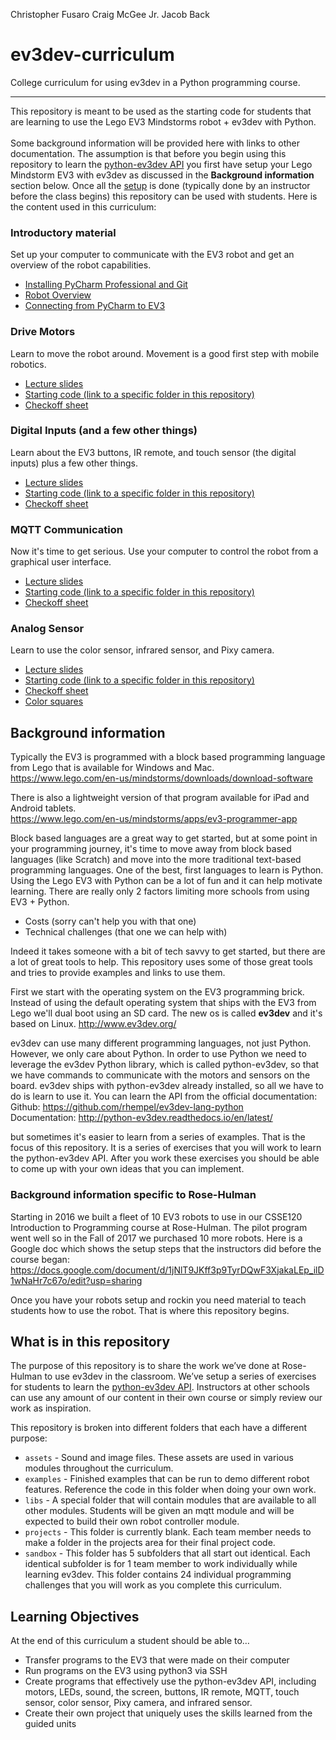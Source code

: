 Christopher Fusaro
Craig McGee Jr.
Jacob Back
# ev3dev-curriculum
College curriculum for using ev3dev in a Python programming course.
***
This repository is meant to be used as the starting code for students that are learning to use the Lego EV3 Mindstorms robot + ev3dev with Python.<br><br>
Some background information will be provided here with links to other documentation.  The assumption is that before
you begin using this repository to learn the [python-ev3dev API](http://python-ev3dev.readthedocs.io/en/latest/) you first have setup your Lego Mindstorm EV3 with ev3dev as
discussed in the **Background information** section below. Once all the [setup](https://drive.google.com/open?id=1jNlT9JKff3p9TyrDQwF3XjakaLEp_ilD1wNaHr7c67o) is done (typically done by an instructor before the class begins) this repository can be used with students.  Here is the content used in this curriculum:
  
  ### Introductory material
  Set up your computer to communicate with the EV3 robot and get an overview of the robot capabilities.
  - [Installing PyCharm Professional and Git](https://docs.google.com/document/d/1sB-CAunUbr8WZdkzgjOgXL9Z7kz6s5RAY-JBmSpdYiw/edit?usp=sharing)
  - [Robot Overview](https://drive.google.com/open?id=17xGhRQt3VTX3Ltg_2FE2_aC7nSCNqHZzLzyaS6N8Yb4)
  - [Connecting from PyCharm to EV3](https://docs.google.com/presentation/d/1EySebm6YJJbmzc7ezgzcdSwi-SWyryYt4s1Z6u_Ghy8/edit?usp=sharing)
   
  ### Drive Motors
  Learn to move the robot around.  Movement is a good first step with mobile robotics.
  - [Lecture slides](https://drive.google.com/open?id=1rjkOZNw0mO0pH7Ovhy-7riYG3Xa4xq4rKbwMPhDppJs)
  - [Starting code (link to a specific folder in this repository)](https://github.com/Rosebotics/ev3dev-curriculum/tree/master/sandbox/src/motors)
  - [Checkoff sheet](https://drive.google.com/open?id=14_BQghdiRCOzJ5V_edXhcmaZFhH1qzkzL2u50uH6_o0)

  ### Digital Inputs (and a few other things)
  Learn about the EV3 buttons, IR remote, and touch sensor (the digital inputs) plus a few other things.
  - [Lecture slides](https://drive.google.com/open?id=1mUxsC-cUO4S5bwhTAQG0G10IO0gsbAU5YEORxeh0mMc)
  - [Starting code (link to a specific folder in this repository)](https://github.com/Rosebotics/ev3dev-curriculum/tree/master/sandbox/src/digital_inputs)
  - [Checkoff sheet](https://drive.google.com/open?id=1jrrmd-c1ZuWV1qujV8d-H327HWFmADSCdm9wgafYQ8M)

  ### MQTT Communication
  Now it's time to get serious. Use your computer to control the robot from a graphical user interface.
  - [Lecture slides](https://drive.google.com/open?id=1gQt1K4X2xzcspKMn2S0X98vhzVNmLA-xoQe5rp58CVE)
  - [Starting code (link to a specific folder in this repository)](https://github.com/Rosebotics/ev3dev-curriculum/tree/master/sandbox/src/mqtt)
  - [Checkoff sheet](https://drive.google.com/open?id=1f83A70S_OA6eor-Ta9HsM40V9qwOVa12JU_e0qaujm4)

  ### Analog Sensor
  Learn to use the color sensor, infrared sensor, and Pixy camera.
  - [Lecture slides](https://drive.google.com/open?id=1U00IlFqIT_S2v9HV-TKSO6Y6foH4sDom9yytsV_PWfY)
  - [Starting code (link to a specific folder in this repository)](https://github.com/Rosebotics/ev3dev-curriculum/tree/master/sandbox/src/analog_sensors)
  - [Checkoff sheet](https://drive.google.com/open?id=1J5Is9eiEueDT-mcJAhQSatzsXma4JVPaU4a7vXlkXAc)
  - [Color squares](https://drive.google.com/open?id=1ed_vWTfOu15ziF8nfZwhjrRcSufKODhQtAmY8lsGNAc)


## Background information
Typically the EV3 is programmed with a block based programming language from Lego that is available for Windows and Mac.<br>
https://www.lego.com/en-us/mindstorms/downloads/download-software

There is also a lightweight version of that program available for iPad and Android tablets.<br>
https://www.lego.com/en-us/mindstorms/apps/ev3-programmer-app

Block based languages are a great way to get started, but at some point in your programming journey, it's time to move
away from block based languages (like Scratch) and move into the more traditional text-based programming languages.
One of the best, first languages to learn is Python. Using the Lego EV3 with Python can be a lot of fun and it can help
motivate learning.  There are really only 2 factors limiting more schools from using EV3 + Python.
- Costs (sorry can't help you with that one)
- Technical challenges (that one we can help with)

Indeed it takes someone with a bit of tech savvy to get started, but there are a lot of great tools to help.
This repository uses some of those great tools and tries to provide examples and links to use them.

First we start with the operating system on the EV3 programming brick.  Instead of using the default operating system
that ships with the EV3 from Lego we'll dual boot using an SD card. The new os is called **ev3dev** and it's based on Linux.
http://www.ev3dev.org/

ev3dev can use many different programming languages, not just Python. However, we only care about Python.  In
order to use Python we need to leverage the ev3dev Python library, which is called python-ev3dev, so that we have commands to communicate with the motors and
sensors on the board.  ev3dev ships with python-ev3dev already installed, so all we have to do is learn to use it.  You can learn the API from the official documentation:<br>
Github: https://github.com/rhempel/ev3dev-lang-python
<br>
Documentation: http://python-ev3dev.readthedocs.io/en/latest/

but sometimes it's easier to learn from a series of examples.  That is the focus of this repository.  It is a series of exercises that you will work to learn the python-ev3dev API.
After you work these exercises you should be able to come up with your own ideas that you can implement.

### Background information specific to Rose-Hulman
Starting in 2016 we built a fleet of 10 EV3 robots to use in our CSSE120 Introduction to Programming course at Rose-Hulman. The pilot program went well so in the Fall of 2017 we purchased 10 more robots. Here is a Google doc which
shows the setup steps that the instructors did before the course began:<br>
https://docs.google.com/document/d/1jNlT9JKff3p9TyrDQwF3XjakaLEp_ilD1wNaHr7c67o/edit?usp=sharing

Once you have your robots setup and rockin you need material to teach students how to use the robot.  That is where
this repository begins.

## What is in this repository

  The purpose of this repository is to share the work we’ve done at Rose-Hulman to use ev3dev in the classroom.  We’ve setup a series of exercises for students to learn the [python-ev3dev API](http://python-ev3dev.readthedocs.io/en/latest/).  Instructors at other schools can use any amount of our content in their own course or simply review our work as inspiration.
  
This repository is broken into different folders that each have a different purpose:
- `assets` - Sound and image files. These assets are used in various modules throughout the curriculum.
- `examples` - Finished examples that can be run to demo different robot features. Reference the code in this folder when doing your own work. 
- `libs` - A special folder that will contain modules that are available to all other modules. Students will be given an mqtt module and will be expected to build their own robot controller module.
- `projects` - This folder is currently blank. Each team member needs to make a folder in the projects area for their final project code.
- `sandbox` - This folder has 5 subfolders that all start out identical.  Each identical subfolder is for 1 team member to work individually while learning ev3dev. This folder contains 24 individual programming challenges that you will work as you complete this curriculum.


## Learning Objectives
At the end of this curriculum a student should be able to…
- Transfer programs to the EV3 that were made on their computer
- Run programs on the EV3 using python3 via SSH
- Create programs that effectively use the python-ev3dev API, including motors, LEDs, sound, the screen, buttons, IR remote, MQTT, touch sensor, color sensor, Pixy camera, and infrared sensor.
- Create their own project that uniquely uses the skills learned from the guided units
